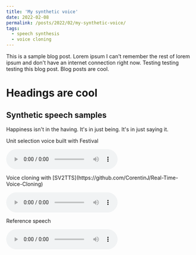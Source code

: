 ```yaml
---
title: 'My synthetic voice'
date: 2022-02-08
permalink: /posts/2022/02/my-synthetic-voice/
tags:
  - speech synthesis
  - voice cloning
---
```


This is a sample blog post. Lorem ipsum I can't remember the rest of lorem ipsum and don't have an internet connection right now. Testing testing testing this blog post. Blog posts are cool.

Headings are cool
======


<html>
<h2>Synthetic speech samples</h2>
<p>
<p>
<p>Happiness isn't in the having. It's in just being. It's in just saying it.</p>

<p>Unit selection voice built with Festival</p>
<audio controls>
  <source src="https://maya-ami.github.io/files/happiness_us.wav" type="audio/x-wav">
</audio>

<p>Voice cloning with [SV2TTS](https://github.com/CorentinJ/Real-Time-Voice-Cloning)</p>
<audio controls>
  <source src="https://maya-ami.github.io/files/happiness_nn.wav" type="audio/x-wav">
</audio>

<p>Reference speech</p>
<audio controls>
  <source src="https://maya-ami.github.io/files/happiness_og.ogg" type="audio/ogg">
</audio>



</html>
